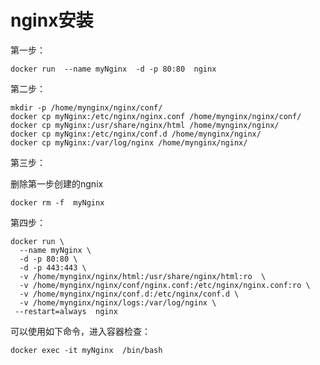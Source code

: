# nginx安装

第一步：

```shell
docker run  --name myNginx  -d -p 80:80  nginx
```

第二步：

```shell
mkdir -p /home/mynginx/nginx/conf/ 
docker cp myNginx:/etc/nginx/nginx.conf /home/mynginx/nginx/conf/ 
docker cp myNginx:/usr/share/nginx/html /home/mynginx/nginx/ 
docker cp myNginx:/etc/nginx/conf.d /home/mynginx/nginx/ 
docker cp myNginx:/var/log/nginx /home/mynginx/nginx/ 
```

第三步：

删除第一步创建的ngnix

```
docker rm -f  myNginx
```



第四步：

```shell
docker run \
  --name myNginx \
  -d -p 80:80 \
  -d -p 443:443 \
  -v /home/mynginx/nginx/html:/usr/share/nginx/html:ro  \
  -v /home/mynginx/nginx/conf/nginx.conf:/etc/nginx/nginx.conf:ro \
  -v /home/mynginx/nginx/conf.d:/etc/nginx/conf.d \
  -v /home/mynginx/nginx/logs:/var/log/nginx \
 --restart=always  nginx

```

可以使用如下命令，进入容器检查：

```shell
docker exec -it myNginx  /bin/bash
```


